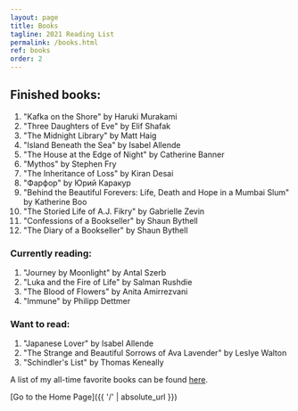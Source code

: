 ```yaml
---
layout: page
title: Books
tagline: 2021 Reading List
permalink: /books.html
ref: books
order: 2
---
```


<h2>Finished books:</h2>
<ol>
  <li>"Kafka on the Shore" by Haruki Murakami</li>
  <li>"Three Daughters of Eve" by Elif Shafak</li>
  <li>"The Midnight Library" by Matt Haig</li>
  <li>"Island Beneath the Sea" by Isabel Allende</li>
  <li>"The House at the Edge of Night" by Catherine Banner</li>
  <li>"Mythos" by Stephen Fry</li>
  <li>"The Inheritance of Loss" by Kiran Desai</li>
  <li>"Фарфор" by Юрий Каракур</li>
  <li>"Behind the Beautiful Forevers: Life, Death and Hope in a Mumbai Slum" by Katherine Boo</li>
  <li>"The Storied Life of A.J. Fikry" by Gabrielle Zevin</li>
  <li>"Confessions of a Bookseller" by Shaun Bythell</li>
  <li>"The Diary of a Bookseller" by Shaun Bythell</li>
</ol>

<h3>Currently reading:</h3>
<ol>
  <li>"Journey by Moonlight" by Antal Szerb</li>
  <li>"Luka and the Fire of Life" by Salman Rushdie</li>
  <li>"The Blood of Flowers" by Anita Amirrezvani</li>
  <li>"Immune" by Philipp Dettmer</li>
</ol>

<h3>Want to read:</h3>
<ol>
  <li>"Japanese Lover" by Isabel Allende</li>
  <li>"The Strange and Beautiful Sorrows of Ava Lavender" by Leslye Walton</li>
  <li>"Schindler's List" by Thomas Keneally</li>
</ol>

A list of my all-time favorite books can be found [here](https://iamaidana.github.io/2021/11/05/a-post-about-my-alltime-favorite-books.html).

[Go to the Home Page]({{ '/' | absolute_url }})
